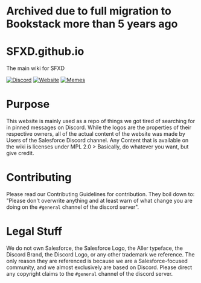 # Archived due to full migration to Bookstack more than 5 years ago


# SFXD.github.io
The main wiki for SFXD

[![Discord](https://img.shields.io/badge/Discord-Open-7289DA.svg)](https://discordapp.com/invite/JG4Bc4q)
[![Website](https://img.shields.io/badge/Website-online-brightgreen.svg)](https://SFXD.github.io/)
[![Memes](https://img.shields.io/badge/Memes-failing-red.svg)](#)



# Purpose

This website is mainly used as a repo of things we got tired of searching for in pinned messages on Discord.
While the logos are the properties of their respective owners, all of the actual content of the website was made by Users of the Salesforce Discord channel.
Any Content that is available on the wiki is licenses under MPL 2.0 > Basically, do whatever you want, but give credit.


# Contributing

Please read our Contributing Guidelines for contribution.
They boil down to:
"Please don't overwrite anything and at least warn of what change you are doing on the `#general` channel of the discord server".


# Legal Stuff

We do not own Salesforce, the Salesforce Logo, the Aller typeface, the Discord Brand, the Discord Logo, or any other trademark we reference.
The only reason they are referenced is because we are a Salesforce-focused community, and we almost exclusively are based on Discord.
Please direct any copyright claims to the `#general` channel of the discord server.
